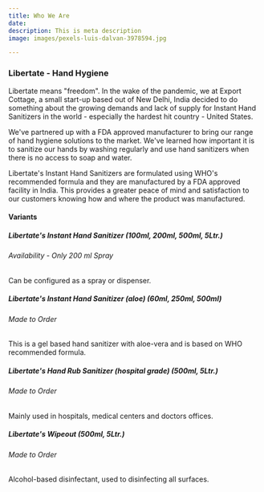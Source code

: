 ```yaml
---
title: Who We Are
date: 
description: This is meta description
image: images/pexels-luis-dalvan-3978594.jpg

---
```

### Libertate - Hand Hygiene

Libertate means "freedom". In the wake of the pandemic, we at Export Cottage, a small start-up based out of New Delhi, India decided to do something about the growing demands and lack of supply for Instant Hand Sanitizers in the world - especially the hardest hit country - United States.

We've partnered up with a FDA approved manufacturer to bring our range of hand hygiene solutions to the market. We've learned how important it is to sanitize our hands by washing regularly and use hand sanitizers when there is no access to soap and water.

Libertate's Instant Hand Sanitizers are formulated using WHO's recommended formula and they are manufactured by a FDA approved facility in India. This provides a greater peace of mind and satisfaction to our customers knowing how and where the product was manufactured.

#### Variants

##### Libertate's Instant Hand Sanitizer (100ml, 200ml, 500ml, 5Ltr.)

###### Availability - Only 200 ml Spray

Can be configured as a spray or dispenser.

##### Libertate's Instant Hand Sanitizer (aloe) (60ml, 250ml, 500ml)

###### Made to Order

This is a gel based hand sanitizer with aloe-vera and is based on WHO recommended formula.

##### Libertate's Hand Rub Sanitizer (hospital grade) (500ml, 5Ltr.)

###### Made to Order

Mainly used in hospitals, medical centers and doctors offices.

##### Libertate's Wipeout (500ml, 5Ltr.)

###### Made to Order

Alcohol-based disinfectant, used to disinfecting all surfaces.